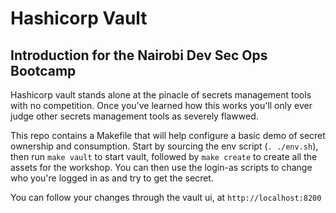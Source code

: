 # Hashicorp Vault 
## Introduction for the Nairobi Dev Sec Ops Bootcamp

Hashicorp vault stands alone at the pinacle of secrets management tools with no competition. Once you've learned how this works you'll only ever judge other secrets management tools as severely flawwed.


This repo contains a Makefile that will help configure a basic demo of secret ownership and consumption. Start by sourcing the env script (`. ./env.sh`), then run `make vault` to start vault, followed by `make create` to create all the assets for the workshop. You can then use the login-as scripts to change who you're logged in as and try to get the secret.

You can follow your changes through the vault ui, at `http://localhost:8200`
